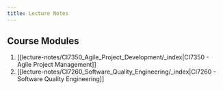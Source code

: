 ```yaml
---
title: Lecture Notes
---
```


## Course Modules

1. [[lecture-notes/CI7350_Agile_Project_Development/_index|CI7350 - Agile Project Management]]
2. [[lecture-notes/CI7260_Software_Quality_Engineering/_index|CI7260 - Software Quality Engineering]]